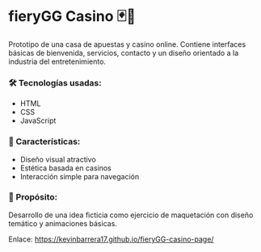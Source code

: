 # fieryGG Casino 🃏🎲

Prototipo de una casa de apuestas y casino online. Contiene interfaces básicas de bienvenida, servicios, contacto y un diseño orientado a la industria del entretenimiento.

### 🛠️ Tecnologías usadas:
- HTML
- CSS
- JavaScript

### 📌 Características:
- Diseño visual atractivo
- Estética basada en casinos
- Interacción simple para navegación

### 🚀 Propósito:
Desarrollo de una idea ficticia como ejercicio de maquetación con diseño temático y animaciones básicas.

Enlace: https://kevinbarrera17.github.io/fieryGG-casino-page/
